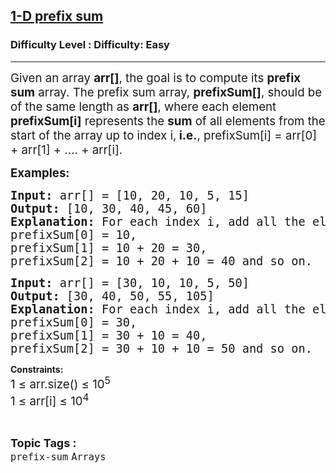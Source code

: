 <h2><a href="https://www.geeksforgeeks.org/problems/1-d-prefix-sum/1?page=1&category=prefix-sum&sortBy=difficulty">1-D prefix sum</a></h2><h3>Difficulty Level : Difficulty: Easy</h3><hr><div class="problems_problem_content__Xm_eO"><p><span style="font-size: 18.6667px;">Given an array <strong>arr[]</strong>, the goal is to compute its <strong>prefix sum</strong> array. The prefix sum array, <strong>prefixSum[]</strong>, should be of the same length as <strong>arr[]</strong>, where each element <strong>prefixSum[i]</strong> represents the <strong>sum</strong> of all elements from the start of the array up to index i,<strong> i.e.</strong>, prefixSum[i] = arr[0] + arr[1] + .... + arr[i].</span></p>
<p><span style="font-size: 14pt;"><strong>Examples:</strong></span></p>
<pre><span style="font-size: 14pt;"><strong>Input:</strong> arr[] = [10, 20, 10, 5, 15]<br></span><span style="font-size: 14pt;"><strong>Output:</strong> [10, 30, 40, 45, 60]<br><strong>Explanation:</strong> For each index i, add all the elements from 0 to i:<br></span><span style="font-size: 14pt;">prefixSum[0] = 10,&nbsp;</span><br><span style="font-size: 14pt;">prefixSum[1] = 10 + 20 = 30,&nbsp;</span><br><span style="font-size: 14pt;">prefixSum[2] = 10 + 20 + 10 = 40 and so on.</span></pre>
<pre><span style="font-size: 14pt;"><span style="font-size: 14pt;"><strong>Input:</strong> arr[] = [30, 10, 10, 5, 50]<br></span><span style="font-size: 14pt;"><strong>Output:</strong> [30, 40, 50, 55, 105]<br><strong>Explanation:</strong> For each index i, add all the elements from 0 to i:<br></span><span style="font-size: 14pt;">prefixSum[0] = 30, </span><br style="font-family: monospace; font-size: medium; white-space: pre;"><span style="font-size: 14pt;">prefixSum[1] = 30 + 10 = 40, </span><br style="font-family: monospace; font-size: medium; white-space: pre;"><span style="font-size: 14pt;">prefixSum[2] = 30 + 10 + 10 = 50 and so on.</span></span></pre>
<p><strong>Constraints:<br></strong><span style="font-size: 14pt;">1&nbsp;</span><span style="font-size: 14pt;">≤ arr.size() ≤ 10<sup>5</sup><span style="font-size: 12pt;"><sup><br></sup><span style="font-size: 14pt;">1&nbsp;</span><span style="font-size: 14pt;">≤ arr[i] ≤ 10<sup>4</sup></span><sup><br></sup></span></span></p></div><br><p><span style=font-size:18px><strong>Topic Tags : </strong><br><code>prefix-sum</code>&nbsp;<code>Arrays</code>&nbsp;